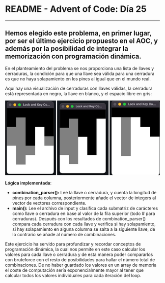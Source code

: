 # **README \- Advent of Code: Día 25**
---
Hemos elegido este problema, en primer lugar, por ser el último ejercicio propuesto en el AOC, y además por la posibilidad de integrar la memorización con programación dinámica.
---

En el planteamiento del problema se nos proporciona una lista de llaves y cerraduras, la condición para que una llave sea válida para una cerradura es que no haya solapamiento en los pines al igual que en el mundo real.

Aquí hay una visualización de cerraduras con llaves válidas, la cerradura está representada en negro, la llave en blanco, y el espacio libre en gris:

![rep](representation.png)


**Lógica implementada:**

* **combination\_parser():** Lee la llave o cerradura, y cuenta la longitud de pines por cada columna, posteriormente añade el vector de integers al vector de vectores correspondiente.  
* **main():** Lee el archivo de input y clasifica cada submatriz de carácteres como llave o cerradura en base al valor de la fila superior (todo \# para cerraduras). Después con los resultados de combination\_parser() compara cada cerradura con cada llave y verifica si hay solapamiento, si hay solapamiento en alguna columna se salta a la siguiente llave, de lo contrario se añade al número de combinaciones. 

Este ejercicio ha servido para profundizar y recordar conceptos de programación dinámica, la cual nos permite en este caso calcular los valores para cada llave o cerradura y de esta manera poder compararlos con bruteforce con el resto de posibilidades para hallar el número total de combinaciones. De no haber guardado los valores en un array de memoria el coste de computación sería exponencialmente mayor al tener que calcular todos los valores individuales para cada iteración del loop.
